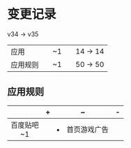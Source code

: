 # 变更记录

v34 -> v35

||||||
|-|:-:|:-:|:-:|:-:|
|应用||~1||14 -> 14|
|应用规则||~1||50 -> 50|

## 应用规则

||+|~|-|
|:-:|-|-|-|
|百度贴吧<br>~1||<li>首页游戏广告||
